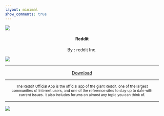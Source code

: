 ```yaml
---
layout: minimal
show_comments: true
---
```


![](https://is.gd/LpSbPS)

<h4> <p align="center"> Reddit </p> </h4>

<p align="center"> By : reddit Inc. </p>

![](https://img.shields.io/badge/dynamic/json?label=Version&color=success&labelColor=success&style=for-the-badge&query=%24%5B"com.reddit.frontpage.apk"%5D&url=https%3A%2F%2Fis.gd%2F2wPvAM)

---

<p align ="center">
<a href="https://is.gd/iobwfF" class="btn btn-outline-success"> Download </a>
</p>

---

<p align="center"> <sub>
The Reddit Official App is the official app of the giant Reddit, one of the largest communities of Internet users, and one of the reference sites to stay up to date with current issues. It also includes forums on almost any topic you can think of.
</sub> </p>

---

![](https://is.gd/uVvIMS)
